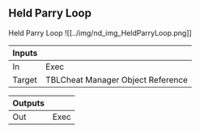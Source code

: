 ## Held Parry Loop
Held Parry Loop
![[../img/nd_img_HeldParryLoop.png]]

|Inputs||
|--|--|
| In | Exec |
| Target | TBLCheat Manager Object Reference |

|Outputs||
|--|--|
| Out | Exec |

